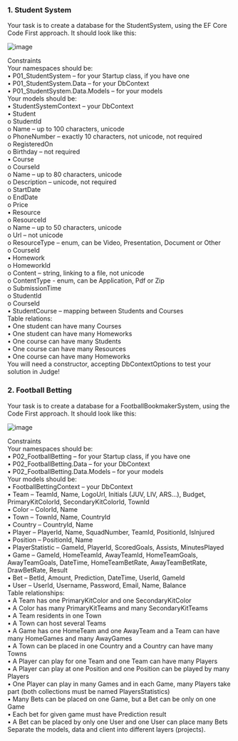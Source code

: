 
### 1.	Student System
Your task is to create a database for the StudentSystem, using the EF Core Code First approach. It should look like this:
 
 ![image](https://user-images.githubusercontent.com/106471266/221130791-9270fb72-e3b4-419c-a0a2-b2cc510ab7ec.png)
 
Constraints</br>
Your namespaces should be:</br>
•	P01_StudentSystem – for your Startup class, if you have one</br>
•	P01_StudentSystem.Data – for your DbContext</br>
•	P01_StudentSystem.Data.Models – for your models</br>
Your models should be:</br>
•	StudentSystemContext – your DbContext</br>
•	Student</br>
o	StudentId</br>
o	Name – up to 100 characters, unicode</br>
o	PhoneNumber – exactly 10 characters, not unicode, not required</br>
o	RegisteredOn</br>
o	Birthday – not required</br>
•	Course</br>
o	CourseId</br>
o	Name – up to 80 characters, unicode</br>
o	Description – unicode, not required</br>
o	StartDate</br>
o	EndDate</br>
o	Price</br>
•	Resource</br>
o	ResourceId</br>
o	Name – up to 50 characters, unicode</br>
o	Url – not unicode</br>
o	ResourceType – enum, can be Video, Presentation, Document or Other</br>
o	CourseId</br>
•	Homework</br>
o	HomeworkId</br>
o	Content – string, linking to a file, not unicode</br>
o	ContentType - enum, can be Application, Pdf or Zip</br>
o	SubmissionTime</br>
o	StudentId</br>
o	CourseId</br>
•	StudentCourse – mapping between Students and Courses</br>
Table relations:	</br>
•	One student can have many Courses </br>
•	One student can have many Homeworks </br>
•	One course can have many Students</br>
•	One course can have many Resources</br>
•	One course can have many Homeworks</br>
You will need a constructor, accepting DbContextOptions to test your solution in Judge!</br>

### 2.	Football Betting
Your task is to create a database for a FootballBookmakerSystem, using the Code First approach. It should look like this:</br>
 
 ![image](https://user-images.githubusercontent.com/106471266/221130843-c67f1e5f-3d7d-409e-9a30-419d3d877baf.png)
 
Constraints</br>
Your namespaces should be:</br>
•	P02_FootballBetting – for your Startup class, if you have one</br>
•	P02_FootballBetting.Data – for your DbContext</br>
•	P02_FootballBetting.Data.Models – for your models</br>
Your models should be:</br>
•	FootballBettingContext – your DbContext</br>
•	Team – TeamId, Name, LogoUrl, Initials (JUV, LIV, ARS…), Budget, PrimaryKitColorId, SecondaryKitColorId, TownId</br>
•	Color – ColorId, Name</br>
•	Town – TownId, Name, CountryId</br>
•	Country – CountryId, Name</br>
•	Player – PlayerId, Name, SquadNumber, TeamId, PositionId, IsInjured</br>
•	Position – PositionId, Name</br>
•	PlayerStatistic – GameId, PlayerId, ScoredGoals, Assists, MinutesPlayed</br>
•	Game – GameId, HomeTeamId, AwayTeamId, HomeTeamGoals, AwayTeamGoals, DateTime, HomeTeamBetRate, AwayTeamBetRate, DrawBetRate, Result</br>
•	Bet – BetId, Amount, Prediction, DateTime, UserId, GameId</br>
•	User – UserId, Username, Password, Email, Name, Balance</br>
Table relationships:</br>
•	A Team has one PrimaryKitColor and one SecondaryKitColor</br>
•	A Color has many PrimaryKitTeams and many SecondaryKitTeams</br>
•	A Team residents in one Town</br>
•	A Town can host several Teams</br>
•	A Game has one HomeTeam and one AwayTeam and a Team can have many HomeGames and many AwayGames</br>
•	A Town can be placed in one Country and a Country can have many Towns</br>
•	A Player can play for one Team and one Team can have many Players</br>
•	A Player can play at one Position and one Position can be played by many Players</br>
•	One Player can play in many Games and in each Game, many Players take part (both collections must be named PlayersStatistics)</br>
•	Many Bets can be placed on one Game, but a Bet can be only on one Game</br>
•	Each bet for given game must have Prediction result</br>
•	A Bet can be placed by only one User and one User can place many Bets</br>
Separate the models, data and client into different layers (projects).</br>
